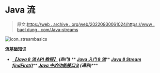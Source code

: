 # Java 流

> 原文:[https://web . archive . org/web/20220930061024/https://www . bael dung . com/Java-streams](https://web.archive.org/web/20220930061024/https://www.baeldung.com/java-streams)

![icon_streambasics](../Images/e8d22315c8ac0d7ae1fdaec639b8aa39.png "icon_streambasics")

**流基础知识**

*   ***[【Java 8 流 API 教程】](/web/20220813061702/https://www.baeldung.com/java-8-streams) **(热门)*****
**   ***[Java 入门 8 流](/web/20220813061702/https://www.baeldung.com/java-8-streams-introduction)*****   ***[Java 8 Stream findFirst()](/web/20220813061702/https://www.baeldung.com/java-stream-findfirst-vs-findany)*****   ***[Java 中的功能接口 8](/web/20220813061702/https://www.baeldung.com/java-8-functional-interfaces) **(通俗)********